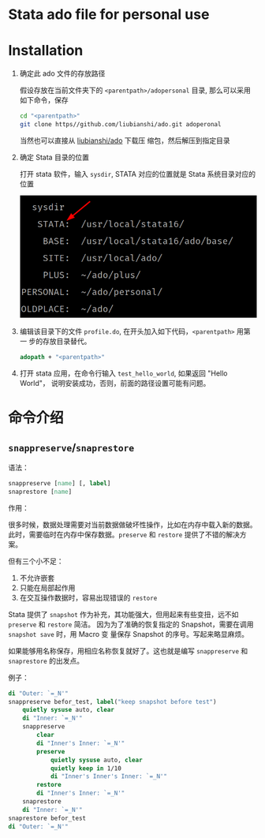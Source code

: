 # Stata ado file for personal use

# Installation

1. 确定此 ado 文件的存放路径

    假设存放在当前文件夹下的 `<parentpath>/adopersonal` 目录, 那么可以采用如下命令，保存

    ```bash
    cd "<parentpath>"
    git clone https//github.com/liubianshi/ado.git adoperonal
    ```

    当然也可以直接从 [liubianshi/ado](https//github.com/liubianshi/ado) 下载压
    缩包，然后解压到指定目录

2. 确定 Stata 目录的位置

    打开 stata 软件，输入 `sysdir`, STATA 对应的位置就是 Stata 系统目录对应的位置

    ![stata-sys-dir](img/stata-dir.png)

3. 编辑该目录下的文件 `profile.do`, 在开头加入如下代码，`<parentpath>` 用第一
   步的存放目录替代。

    ```stata
    adopath + "<parentpath>"
    ```

4. 打开 stata 应用，在命令行输入 `test_hello_world`, 如果返回 "Hello World"，
   说明安装成功，否则，前面的路径设置可能有问题。


# 命令介绍

## `snappreserve`/`snaprestore`

语法：

```stata
snappreserve [name] [, label]
snaprestore [name]
```

作用：

很多时候，数据处理需要对当前数据做破坏性操作，比如在内存中载入新的数据。
此时，需要临时在内存中保存数据。`preserve` 和 `restore` 提供了不错的解决方案。

但有三个小不足：

1. 不允许嵌套
2. 只能在局部起作用
3. 在交互操作数据时，容易出现错误的 `restore`

Stata 提供了 `snapshot` 作为补充，其功能强大，但用起来有些变扭，远不如 `preserve` 和 `restore` 简洁。
因为为了准确的恢复指定的 Snapshot，需要在调用 `snapshot save` 时，用 Macro 变
量保存 Snapshot 的序号。写起来略显麻烦。

如果能够用名称保存，用相应名称恢复就好了。这也就是编写 `snappreserve` 和 `snaprestore` 的出发点。


例子：

```stata
di "Outer: `=_N'"
snappreserve befor_test, label("keep snapshot before test")
    quietly sysuse auto, clear
    di "Inner: `=_N'"
    snappreserve
        clear
        di "Inner's Inner: `=_N'"
        preserve
            quietly sysuse auto, clear
            quietly keep in 1/10
            di "Inner's Inner's Inner: `=_N'"
        restore
        di "Inner's Inner: `=_N'"
    snaprestore
    di "Inner: `=_N'"
snaprestore befor_test
di "Outer: `=_N'"
```








